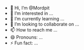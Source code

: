 - 👋 Hi, I’m @Mordpit
- 👀 I’m interested in ...
- 🌱 I’m currently learning ...
- 💞️ I’m looking to collaborate on ...
- 📫 How to reach me ...
- 😄 Pronouns: ...
- ⚡ Fun fact: ...

<!---
Mordpit/Mordpit is a ✨ special ✨ repository because its `README.md` (this file) appears on your GitHub profile.
You can click the Preview link to take a look at your changes.
--->
